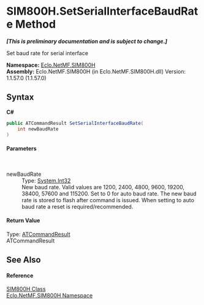 # SIM800H.SetSerialInterfaceBaudRate Method 
 _**\[This is preliminary documentation and is subject to change.\]**_

Set baud rate for serial interface

**Namespace:**&nbsp;<a href="N_Eclo_NetMF_SIM800H">Eclo.NetMF.SIM800H</a><br />**Assembly:**&nbsp;Eclo.NetMF.SIM800H (in Eclo.NetMF.SIM800H.dll) Version: 1.1.57.0 (1.1.57.0)

## Syntax

**C#**<br />
``` C#
public ATCommandResult SetSerialInterfaceBaudRate(
	int newBaudRate
)
```


#### Parameters
&nbsp;<dl><dt>newBaudRate</dt><dd>Type: <a href="http://msdn2.microsoft.com/en-us/library/td2s409d" target="_blank">System.Int32</a><br />New baud rate. Valid values are 1200, 2400, 4800, 9600, 19200, 38400, 57600 and 115200. Set to 0 for auto baud rate. The new baud rate is stored to flash after command is issued. When setting to auto baud rate a reset is required/recommended.</dd></dl>

#### Return Value
Type: <a href="T_Eclo_NetMF_SIM800H_ATCommandResult">ATCommandResult</a><br />ATCommandResult

## See Also


#### Reference
<a href="T_Eclo_NetMF_SIM800H_SIM800H">SIM800H Class</a><br /><a href="N_Eclo_NetMF_SIM800H">Eclo.NetMF.SIM800H Namespace</a><br />